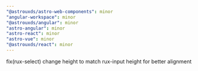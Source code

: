 ```yaml
---
"@astrouxds/astro-web-components": minor
"angular-workspace": minor
"@astrouxds/angular": minor
"astro-angular": minor
"astro-react": minor
"astro-vue": minor
"@astrouxds/react": minor
---
```


fix(rux-select) change height to match rux-input height for better alignment
